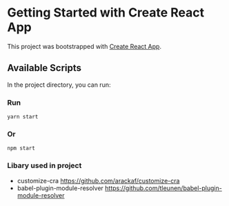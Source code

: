 # Getting Started with Create React App

This project was bootstrapped with [Create React App](https://github.com/facebook/create-react-app).

## Available Scripts

In the project directory, you can run:

### Run
```
yarn start
```
### Or
```
npm start
```

### Libary used in project

- customize-cra https://github.com/arackaf/customize-cra
- babel-plugin-module-resolver https://github.com/tleunen/babel-plugin-module-resolver

